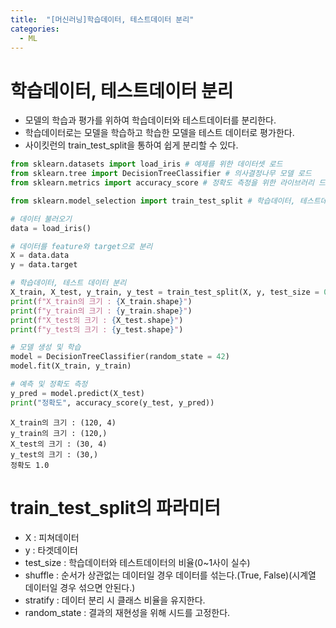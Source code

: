 ```yaml
---
title:  "[머신러닝]학습데이터, 테스트데이터 분리"
categories:
  - ML
---  
```

# 학습데이터, 테스트데이터 분리
- 모델의 학습과 평가를 위하여 학습데이터와 테스트데이터를 분리한다.
- 학습데이터로는 모델을 학습하고 학습한 모델을 테스트 데이터로 평가한다.
- 사이킷런의 train_test_split을 통하여 쉽게 분리할 수 있다.


```python
from sklearn.datasets import load_iris # 예제를 위한 데이터셋 로드
from sklearn.tree import DecisionTreeClassifier # 의사결정나무 모델 로드
from sklearn.metrics import accuracy_score # 정확도 측정을 위한 라이브러리 드드

from sklearn.model_selection import train_test_split # 학습데이터, 테스트데이터 분리를 위한 라이브러리 드드
```


```python
# 데이터 불러오기
data = load_iris()

# 데이터를 feature와 target으로 분리
X = data.data
y = data.target

# 학습데이터, 테스트 데이터 분리
X_train, X_test, y_train, y_test = train_test_split(X, y, test_size = 0.2, random_state = 42)
print(f"X_train의 크기 : {X_train.shape}")
print(f"y_train의 크기 : {y_train.shape}")
print(f"X_test의 크기 : {X_test.shape}")
print(f"y_test의 크기 : {y_test.shape}")

# 모델 생성 및 학습
model = DecisionTreeClassifier(random_state = 42)
model.fit(X_train, y_train)

# 예측 및 정확도 측정
y_pred = model.predict(X_test)
print("정확도", accuracy_score(y_test, y_pred))
```

    X_train의 크기 : (120, 4)
    y_train의 크기 : (120,)
    X_test의 크기 : (30, 4)
    y_test의 크기 : (30,)
    정확도 1.0
    

# train_test_split의 파라미터
- X : 피쳐데이터
- y : 타겟데이터
- test_size : 학습데이터와 테스트데이터의 비율(0~1사이 실수)
- shuffle : 순서가 상관없는 데이터일 경우 데이터를 섞는다.(True, False)(시계열 데이터일 경우 섞으면 안된다.)
- stratify : 데이터 분리 시 클래스 비율을 유지한다.
- random_state : 결과의 재현성을 위해 시드를 고정한다.
